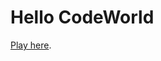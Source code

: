 # Hello CodeWorld

[Play here](https://kristinegudmundsen.github.io/CodeWords/p5EasyCamTextLayersTestSound/).
